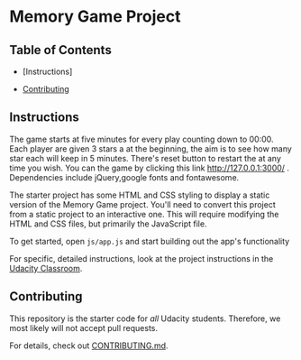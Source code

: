 # Memory Game Project

## Table of Contents

* [Instructions]

* [Contributing](#contributing)

## Instructions
The game starts at five minutes for every play counting down to 00:00. Each player are given 3 stars a at the beginning, the aim is to see how many star each will keep in 5 minutes. There's reset button to restart the at any time you wish. You can the game by clicking this link http://127.0.0.1:3000/ . Dependencies include jQuery,google fonts and  fontawesome.

The starter project has some HTML and CSS styling to display a static version of the Memory Game project. You'll need to convert this project from a static project to an interactive one. This will require modifying the HTML and CSS files, but primarily the JavaScript file.

To get started, open `js/app.js` and start building out the app's functionality

For specific, detailed instructions, look at the project instructions in the [Udacity Classroom](https://classroom.udacity.com/me).

## Contributing

This repository is the starter code for _all_ Udacity students. Therefore, we most likely will not accept pull requests.

For details, check out [CONTRIBUTING.md](CONTRIBUTING.md).
